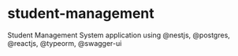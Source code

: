 # student-management
Student Management System application using @nestjs, @postgres, @reactjs, @typeorm, @swagger-ui 
